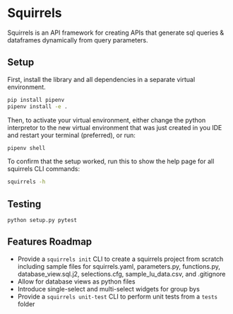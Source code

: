 # Squirrels

Squirrels is an API framework for creating APIs that generate sql queries & dataframes dynamically from query parameters. 

## Setup

First, install the library and all dependencies in a separate virtual environment.

```bash
pip install pipenv
pipenv install -e .
```

Then, to activate your virtual environment, either change the python interpretor to the new virtual environment that was just created in you IDE and restart your terminal (preferred), or run:

```bash
pipenv shell
```

To confirm that the setup worked, run this to show the help page for all squirrels CLI commands:

```bash
squirrels -h
```

## Testing

```
python setup.py pytest
```

## Features Roadmap

- Provide a `squirrels init` CLI to create a squirrels project from scratch including sample files for squirrels.yaml, parameters.py, functions.py, database_view.sql.j2, selections.cfg, sample_lu_data.csv, and .gitignore
- Allow for database views as python files
- Introduce single-select and multi-select widgets for group bys
- Provide a `squirrels unit-test` CLI to perform unit tests from a `tests` folder
